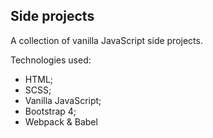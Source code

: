 ## Side projects

A collection of vanilla JavaScript side projects.


Technologies used:
* HTML;
* SCSS;
* Vanilla JavaScript;
* Bootstrap 4;
* Webpack & Babel